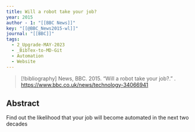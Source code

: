 ```yaml
---
title: Will a robot take your job?
year: 2015
author - 1: "[[BBC News]]"
key: "[[@BBC_News2015-wl]]"
journal: "[[BBC]]"
tags:
  - 2_Upgrade-MAY-2023
  - _BibTex-to-MD-Git
  - Automation
  - Website
---
```


> [!bibliography]
> News, BBC. 2015. “Will a robot take your job?.” . https://www.bbc.co.uk/news/technology-34066941

## Abstract
Find out the likelihood that your job will become automated in the next two decades